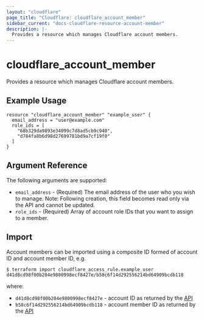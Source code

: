 ```yaml
---
layout: "cloudflare"
page_title: "Cloudflare: cloudflare_account_member"
sidebar_current: "docs-cloudflare-resource-account-member"
description: |-
  Provides a resource which manages Cloudflare account members.
---
```


# cloudflare_account_member

Provides a resource which manages Cloudflare account members.

## Example Usage

```hcl
resource "cloudflare_account_member" "example_user" {
  email_address = "user@example.com"
  role_ids = [
    "68b329da9893e34099c7d8ad5cb9c940",
    "d784fa8b6d98d27699781bd9a7cf19f0"
  ]
}
```

## Argument Reference

The following arguments are supported:

* `email_address` - (Required) The email address of the user who you wish to manage. Note: Following creation, this field becomes read only via the API and cannot be updated.
* `role_ids` - (Required) Array of account role IDs that you want to assign to a member.

## Import

Account members can be imported using a composite ID formed of account ID and account member ID, e.g.

```
$ terraform import cloudflare_access_rule.example_user d41d8cd98f00b204e9800998ecf8427e/b58c6f14d292556214bd64909bcdb118
```

where:

* `d41d8cd98f00b204e9800998ecf8427e` - account ID as returned by the [API](https://api.cloudflare.com/#accounts-account-details)
* `b58c6f14d292556214bd64909bcdb118` - account member ID as returned by the [API](https://api.cloudflare.com/#account-members-member-details)
